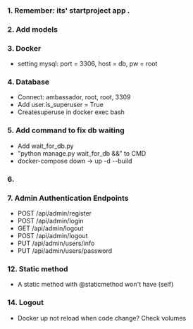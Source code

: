 ### 1. Remember: its' startproject app .
### 2. Add models
### 3. Docker
- setting mysql: port = 3306, host = db, pw = root
### 4. Database
- Connect: ambassador, root, root, 3309
- Add user.is_superuser = True
- Createsuperuse in docker exec bash
### 5. Add command to fix db waiting
- Add wait_for_db.py 
- "python manage.py wait_for_db &&" to CMD 
- docker-compose down -> up -d --build
### 6. 
### 7. Admin Authentication Endpoints
- POST /api/admin/register
- POST /api/admin/login
- GET /api/admin/logout
- POST /api/admin/logout
- PUT /api/admin/users/info
- PUT /api/admin/users/password

### 12. Static method
- A static method with @staticmethod won't have (self)

### 14. Logout
- Docker up not reload when code change? Check volumes